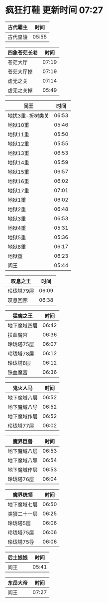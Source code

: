 # 疯狂打鞋 更新时间 07:27

| 古代霸主   | 时间    |
|--------|-------|
| 古代皇陵 | 05:55 |

| 四象苍茫长老   | 时间    |
|--------|-------|
| 苍茫大厅 | 07:19 |
| 苍茫大厅掉 | 07:19 |
| 虚无之关 | 07:14 |
| 虚无之关掉 | 05:49 |

| 间王   | 时间    |
|--------|-------|
| 地扰3重-折树类关 | 06:53 |
| 地狱10重 | 05:46 |
| 地狱11重 | 05:50 |
| 地狱12重 | 05:55 |
| 地狱13重 | 06:53 |
| 地狱14重 | 05:59 |
| 地狱15重 | 06:57 |
| 地狱16重 | 06:02 |
| 地狱17重 | 07:01 |
| 地狱1重 | 06:02 |
| 地狱2重 | 06:48 |
| 地狱3重 | 06:53 |
| 地狱4重 | 05:31 |
| 地狱5重 | 05:36 |
| 地狱8重 | 06:17 |
| 地狱重 | 06:23 |
| 阎王 | 05:44 |

| 叹息之王   | 时间    |
|--------|-------|
| 玲珑塔79层 | 06:09 |
| 叹息回廊 | 06:38 |

| 猛魔之王   | 时间    |
|--------|-------|
| 地下魔域四层 | 06:42 |
| 扶血魔宫 | 06:36 |
| 玲珑塔75层 | 06:07 |
| 玲珑塔78层 | 06:12 |
| 玲珑塔8层 | 06:12 |
| 铁血魔宫 | 06:36 |

| 鬼火人马   | 时间    |
|--------|-------|
| 地下魔域八层 | 06:52 |
| 地下魔域八导 | 06:52 |
| 地下魔域作层 | 06:52 |
| 玲珑塔77层 | 06:02 |

| 魔界巨兽   | 时间    |
|--------|-------|
| 地下魔域八层 | 06:53 |
| 地下魔域八导 | 06:54 |
| 地下魔域作层 | 06:53 |
| 玲珑塔76层 | 06:04 |

| 魔界统领   | 时间    |
|--------|-------|
| 地下魔域七层 | 06:50 |
| 类狼二十一层 | 06:25 |
| 玲珑塔5层 | 06:06 |
| 玲珑塔75层 | 06:06 |
| 玲珑塔75导 | 06:06 |

| 后土娘娘   | 时间    |
|--------|-------|
| 阎王 | 05:41 |

| 东岳大帝   | 时间    |
|--------|-------|
| 阎王 | 07:27 |